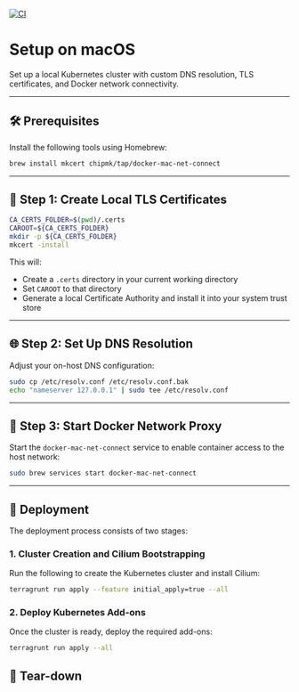 [![CI](https://github.com/SweetOps/terragrunt-k8s-local-lab/actions/workflows/ci.yml/badge.svg?branch=main)](https://github.com/SweetOps/terragrunt-k8s-local-lab/actions/workflows/ci.yml)

# Setup on macOS

Set up a local Kubernetes cluster with custom DNS resolution, TLS certificates, and Docker network connectivity.

---

## 🛠 Prerequisites

Install the following tools using Homebrew:

```sh
brew install mkcert chipmk/tap/docker-mac-net-connect
```

---

## 📜 Step 1: Create Local TLS Certificates

```sh
CA_CERTS_FOLDER=$(pwd)/.certs
CAROOT=${CA_CERTS_FOLDER}
mkdir -p ${CA_CERTS_FOLDER}
mkcert -install
```

This will:

* Create a `.certs` directory in your current working directory
* Set `CAROOT` to that directory
* Generate a local Certificate Authority and install it into your system trust store

---

## 🌐 Step 2: Set Up DNS Resolution

Adjust your on-host DNS configuration:

```sh
sudo cp /etc/resolv.conf /etc/resolv.conf.bak
echo "nameserver 127.0.0.1" | sudo tee /etc/resolv.conf
```

---

## 🚓 Step 3: Start Docker Network Proxy

Start the `docker-mac-net-connect` service to enable container access to the host network:

```sh
sudo brew services start docker-mac-net-connect
```

---

## 🚀 Deployment

The deployment process consists of two stages:

### 1. Cluster Creation and Cilium Bootstrapping

Run the following to create the Kubernetes cluster and install Cilium:

```sh
terragrunt run apply --feature initial_apply=true --all
```

### 2. Deploy Kubernetes Add-ons

Once the cluster is ready, deploy the required add-ons:

```sh
terragrunt run apply --all
```

## :hammer: Tear-down
